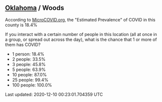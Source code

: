 
## [Oklahoma](/united-states/oklahoma) / Woods

According to [MicroCOVID.org](http://microcovid.org),
the "Estimated Prevalence" of COVID in this county is 18.4%

If you interact with a certain number of people in this location
(all at once in a group, or spread out across the day), what is the chance that
1 or more of them has COVID?

- 1 person: 18.4%
- 2 people: 33.5%
- 3 people: 45.8%
- 5 people: 63.9%
- 10 people: 87.0%
- 25 people: 99.4%
- 100 people: 100.0%

Last updated: 2020-12-10 00:23:01.704359 UTC
